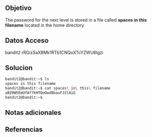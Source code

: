 
## Objetivo
The password for the next level is stored in a file called **spaces in this filename** located in the home directory
## Datos Acceso
bandit2
rRGizSaX8Mk1RTb1CNQoXTcYZWU6lgzi
## Solucion
```bash
bandit2@bandit:~$ ls
spaces in this filename
bandit2@bandit:~$ cat spaces\ in\ this\ filename 
aBZ0W5EmUfAf7kHTQeOwd8bauFJ2lAiG
bandit2@bandit:~$ 

```
## Notas adicionales
## Referencias



